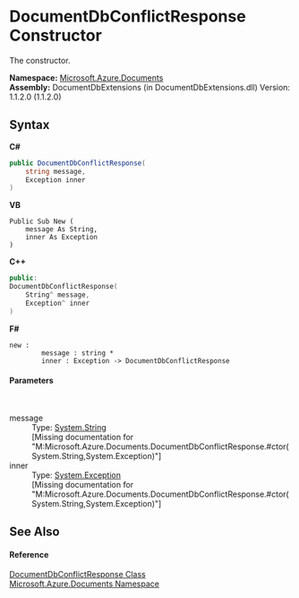 # DocumentDbConflictResponse Constructor 
 

The constructor.

**Namespace:**&nbsp;<a href="856b2e23-9c8b-2618-f913-67d85d500616">Microsoft.Azure.Documents</a><br />**Assembly:**&nbsp;DocumentDbExtensions (in DocumentDbExtensions.dll) Version: 1.1.2.0 (1.1.2.0)

## Syntax

**C#**<br />
``` C#
public DocumentDbConflictResponse(
	string message,
	Exception inner
)
```

**VB**<br />
``` VB
Public Sub New ( 
	message As String,
	inner As Exception
)
```

**C++**<br />
``` C++
public:
DocumentDbConflictResponse(
	String^ message, 
	Exception^ inner
)
```

**F#**<br />
``` F#
new : 
        message : string * 
        inner : Exception -> DocumentDbConflictResponse
```


#### Parameters
&nbsp;<dl><dt>message</dt><dd>Type: <a href="http://msdn2.microsoft.com/en-us/library/s1wwdcbf" target="_blank">System.String</a><br />\[Missing <param name="message"/> documentation for "M:Microsoft.Azure.Documents.DocumentDbConflictResponse.#ctor(System.String,System.Exception)"\]</dd><dt>inner</dt><dd>Type: <a href="http://msdn2.microsoft.com/en-us/library/c18k6c59" target="_blank">System.Exception</a><br />\[Missing <param name="inner"/> documentation for "M:Microsoft.Azure.Documents.DocumentDbConflictResponse.#ctor(System.String,System.Exception)"\]</dd></dl>

## See Also


#### Reference
<a href="c066f336-d70a-4bf9-3733-c3735dce01d4">DocumentDbConflictResponse Class</a><br /><a href="856b2e23-9c8b-2618-f913-67d85d500616">Microsoft.Azure.Documents Namespace</a><br />
